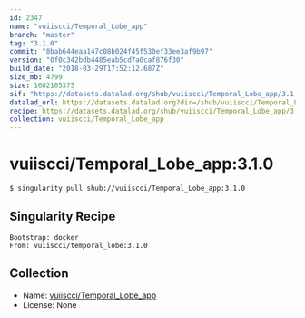 ```yaml
---
id: 2347
name: "vuiiscci/Temporal_Lobe_app"
branch: "master"
tag: "3.1.0"
commit: "8bab644eaa147c08b024f45f530ef33ee3af9b97"
version: "0f0c342bdb4485eab5cd7a0caf876f30"
build_date: "2018-03-29T17:52:12.687Z"
size_mb: 4799
size: 1602105375
sif: "https://datasets.datalad.org/shub/vuiiscci/Temporal_Lobe_app/3.1.0/2018-03-29-8bab644e-0f0c342b/0f0c342bdb4485eab5cd7a0caf876f30.simg"
datalad_url: https://datasets.datalad.org?dir=/shub/vuiiscci/Temporal_Lobe_app/3.1.0/2018-03-29-8bab644e-0f0c342b/
recipe: https://datasets.datalad.org/shub/vuiiscci/Temporal_Lobe_app/3.1.0/2018-03-29-8bab644e-0f0c342b/Singularity
collection: vuiiscci/Temporal_Lobe_app
---
```


# vuiiscci/Temporal_Lobe_app:3.1.0

```bash
$ singularity pull shub://vuiiscci/Temporal_Lobe_app:3.1.0
```

## Singularity Recipe

```singularity
Bootstrap: docker
From: vuiiscci/temporal_lobe:3.1.0
```

## Collection

 - Name: [vuiiscci/Temporal_Lobe_app](https://github.com/vuiiscci/Temporal_Lobe_app)
 - License: None


